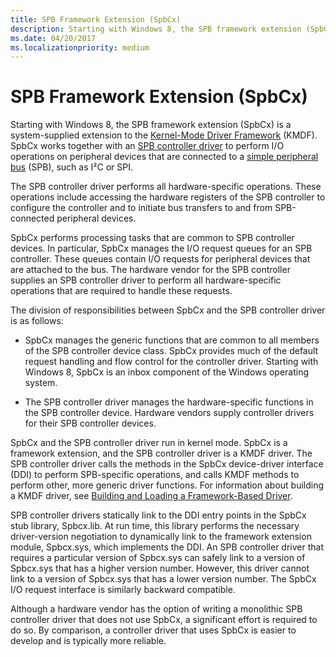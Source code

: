 ```yaml
---
title: SPB Framework Extension (SpbCx)
description: Starting with Windows 8, the SPB framework extension (SpbCx) is a system-supplied extension to the Kernel-Mode Driver Framework (KMDF).
ms.date: 04/20/2017
ms.localizationpriority: medium
---
```


# SPB Framework Extension (SpbCx)


Starting with Windows 8, the SPB framework extension (SpbCx) is a system-supplied extension to the [Kernel-Mode Driver Framework](../wdf/index.md) (KMDF). SpbCx works together with an [SPB controller driver](/previous-versions/hh698221(v=vs.85)) to perform I/O operations on peripheral devices that are connected to a [simple peripheral bus](/previous-versions/hh450903(v=vs.85)) (SPB), such as I²C or SPI.

The SPB controller driver performs all hardware-specific operations. These operations include accessing the hardware registers of the SPB controller to configure the controller and to initiate bus transfers to and from SPB-connected peripheral devices.

SpbCx performs processing tasks that are common to SPB controller devices. In particular, SpbCx manages the I/O request queues for an SPB controller. These queues contain I/O requests for peripheral devices that are attached to the bus. The hardware vendor for the SPB controller supplies an SPB controller driver to perform all hardware-specific operations that are required to handle these requests.

The division of responsibilities between SpbCx and the SPB controller driver is as follows:

-   SpbCx manages the generic functions that are common to all members of the SPB controller device class. SpbCx provides much of the default request handling and flow control for the controller driver. Starting with Windows 8, SpbCx is an inbox component of the Windows operating system.

-   The SPB controller driver manages the hardware-specific functions in the SPB controller device. Hardware vendors supply controller drivers for their SPB controller devices.

SpbCx and the SPB controller driver run in kernel mode. SpbCx is a framework extension, and the SPB controller driver is a KMDF driver. The SPB controller driver calls the methods in the SpbCx device-driver interface (DDI) to perform SPB-specific operations, and calls KMDF methods to perform other, more generic driver functions. For information about building a KMDF driver, see [Building and Loading a Framework-Based Driver](../wdf/building-and-loading-a-kmdf-driver.md).

SPB controller drivers statically link to the DDI entry points in the SpbCx stub library, Spbcx.lib. At run time, this library performs the necessary driver-version negotiation to dynamically link to the framework extension module, Spbcx.sys, which implements the DDI. An SPB controller driver that requires a particular version of Spbcx.sys can safely link to a version of Spbcx.sys that has a higher version number. However, this driver cannot link to a version of Spbcx.sys that has a lower version number. The SpbCx I/O request interface is similarly backward compatible.

Although a hardware vendor has the option of writing a monolithic SPB controller driver that does not use SpbCx, a significant effort is required to do so. By comparison, a controller driver that uses SpbCx is easier to develop and is typically more reliable.

 

